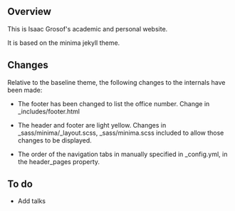 ## Overview

This is Isaac Grosof's academic and personal website.

It is based on the minima jekyll theme.

## Changes

Relative to the baseline theme, the following changes to the internals have been made:

* The footer has been changed to list the office number. Change in \_includes/footer.html

* The header and footer are light yellow. Changes in \_sass/minima/\_layout.scss, \_sass/minima.scss included to allow those changes to be displayed.

* The order of the navigation tabs in manually specified in \_config.yml, in the header\_pages property.

## To do

* Add talks
